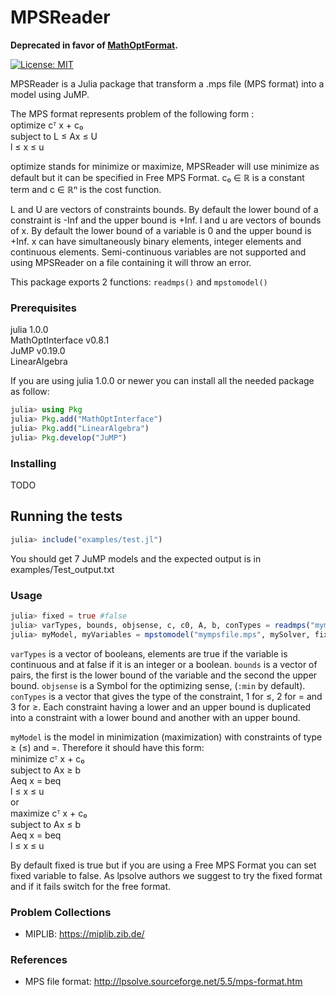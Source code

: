 # MPSReader

**Deprecated in favor of [MathOptFormat](https://github.com/odow/MathOptFormat.jl).**

[![License: MIT](https://img.shields.io/badge/License-MIT-green.svg)](https://opensource.org/licenses/MIT)

MPSReader is a Julia package that transform a .mps file (MPS format) into a model using JuMP.

The MPS format represents problem of the following form :</br>
optimize cᵀ x + c₀</br>
subject to L ≤ Ax ≤ U</br>
l ≤ x ≤ u</br>

optimize stands for minimize or maximize, MPSReader will use minimize as default but it can be specified in Free MPS Format. c₀ ∈ ℝ is a constant term and c ∈ ℝⁿ is the cost function.

L and U are vectors of constraints bounds. By default the lower bound of a constraint is -Inf and the upper bound is +Inf.
l and u are vectors of bounds of x. By default the lower bound of a variable is 0 and the upper bound is +Inf.
x can have simultaneously binary elements, integer elements and continuous elements. Semi-continuous variables are not supported and using MPSReader on a file containing it will throw an error.

This package exports 2 functions: `readmps()` and `mpstomodel()`

### Prerequisites

julia 1.0.0</br>
MathOptInterface v0.8.1</br>
JuMP v0.19.0</br>
LinearAlgebra</br>

If you are using julia 1.0.0 or newer you can install all the needed package as follow:
```julia
julia> using Pkg
julia> Pkg.add("MathOptInterface")
julia> Pkg.add("LinearAlgebra")
julia> Pkg.develop("JuMP")
```

### Installing

TODO

## Running the tests

```julia
julia> include("examples/test.jl")
```
You should get 7 JuMP models and the expected output is in examples/Test_output.txt

### Usage

```julia
julia> fixed = true #false
julia> varTypes, bounds, objsense, c, c0, A, b, conTypes = readmps("mympsfile.mps", fixed)
julia> myModel, myVariables = mpstomodel("mympsfile.mps", mySolver, fixed) # mySolver = GLPK.Optimizer
```

`varTypes` is a vector of booleans, elements are true if the variable is continuous and at false if it is an integer or a boolean. `bounds` is a vector of pairs, the first is the lower bound of the variable and the second the upper bound. `objsense` is a Symbol for the optimizing sense, (`:min` by default). `conTypes` is a vector that gives the type of the constraint, 1 for ≤, 2 for = and 3 for ≥. Each constraint having a lower and an upper bound is duplicated into a constraint with a lower bound and another with an upper bound.

`myModel` is the model in minimization (maximization) with constraints of type ≥ (≤) and =. Therefore it should have this form:</br>
minimize cᵀ x + c₀</br>
subject to Ax ≥ b</br>
           Aeq x = beq</br>
l ≤ x ≤ u</br>
or</br>
maximize cᵀ x + c₀</br>
subject to Ax ≤ b</br>
           Aeq x = beq</br>
l ≤ x ≤ u</br>

By default fixed is true but if you are using a Free MPS Format you can set fixed variable to false. As lpsolve authors we suggest to try the fixed format and if it fails switch for the free format.

### Problem Collections

* MIPLIB: https://miplib.zib.de/

### References

* MPS file format: http://lpsolve.sourceforge.net/5.5/mps-format.htm
